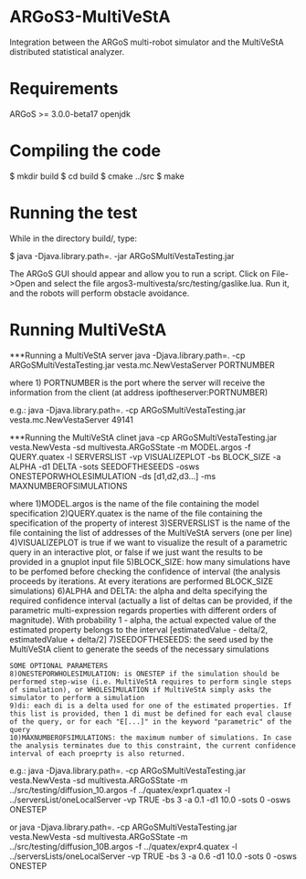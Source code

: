 ARGoS3-MultiVeStA
=================

Integration between the ARGoS multi-robot simulator and the MultiVeStA distributed statistical analyzer.

Requirements
============

ARGoS >= 3.0.0-beta17
openjdk

Compiling the code
==================

$ mkdir build
$ cd build
$ cmake ../src
$ make

Running the test
================

While in the directory build/, type:

$ java -Djava.library.path=. -jar ARGoSMultiVestaTesting.jar

The ARGoS GUI should appear and allow you to run a script. Click on File->Open
and select the file argos3-multivesta/src/testing/gaslike.lua. Run it, and the robots
will perform obstacle avoidance.

Running MultiVeStA
==================

***Running a MultiVeStA server
java -Djava.library.path=. -cp ARGoSMultiVestaTesting.jar vesta.mc.NewVestaServer PORTNUMBER

where 	1) PORTNUMBER is the port where the server will receive the information from the client (at address ipoftheserver:PORTNUMBER)

e.g.:
java -Djava.library.path=. -cp ARGoSMultiVestaTesting.jar vesta.mc.NewVestaServer 49141



***Running the MultiVeStA clinet
java  -cp ARGoSMultiVestaTesting.jar vesta.NewVesta -sd multivesta.ARGoSState -m MODEL.argos -f QUERY.quatex -l SERVERSLIST -vp VISUALIZEPLOT -bs BLOCK_SIZE -a ALPHA -d1 DELTA -sots SEEDOFTHESEEDS -osws ONESTEPORWHOLESIMULATION -ds [d1,d2,d3...] -ms MAXNUMBEROFSIMULATIONS

where	1)MODEL.argos is the name of the file containing the model specification
	2)QUERY.quatex is the name of the file containing the specification of the property of interest
	3)SERVERSLIST is the name of the file containing the list of addresses of the MultiVeStA servers (one per line)
	4)VISUALIZEPLOT is true if we want to visualize the result of a parametric query in an interactive plot, or false if we just want the results to be provided in a gnuplot input file
	5)BLOCK_SIZE: how many simulations have to be perfomed before checking the confidence of interval (the analysis proceeds by iterations. At every iterations are performed BLOCK_SIZE simulations)
	6)ALPHA and DELTA: the alpha and delta specifying the required confidence interval (actually a list of deltas can be provided, if the parametric multi-expression regards properties with different orders of magnitude). With probability 1 - alpha, the actual expected value of the estimated property belongs to the interval [estimatedValue - delta/2, estimatedValue + delta/2]
	7)SEEDOFTHESEEDS: the seed used by the MultiVeStA client to generate the seeds of the necessary simulations

	SOME OPTIONAL PARAMETERS
	8)ONESTEPORWHOLESIMULATION: is ONESTEP if the simulation should be performed step-wise (i.e. MultiVeStA requires to perform single steps of simulation), or WHOLESIMULATION if MultiVeStA simply asks the simulator to perform a simulation
	9)di: each di is a delta used for one of the estimated properties. If this list is provided, then 1 di must be defined for each eval clause of the query, or for each "E[...]" in the keyword "parametric" of the query
	10)MAXNUMBEROFSIMULATIONS: the maximum number of simulations. In case the analysis terminates due to this constraint, the current confidence interval of each proeprty is also returned.

e.g.:
java -Djava.library.path=. -cp ARGoSMultiVestaTesting.jar vesta.NewVesta -sd multivesta.ARGoSState -m ../src/testing/diffusion_10.argos -f ../quatex/expr1.quatex  -l ../serversList/oneLocalServer -vp TRUE -bs 3 -a 0.1 -d1 10.0 -sots 0 -osws ONESTEP

or
java -Djava.library.path=. -cp ARGoSMultiVestaTesting.jar vesta.NewVesta -sd multivesta.ARGoSState -m ../src/testing/diffusion_10B.argos -f ../quatex/expr4.quatex  -l ../serversLists/oneLocalServer -vp TRUE -bs 3 -a 0.6 -d1 10.0 -sots 0 -osws ONESTEP  